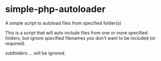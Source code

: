 # simple-php-autoloader
A simple script to autoload files from specified folder(s)


This is a script that will auto include files from one or more specified folders,
but ignore specified filenames you don't want to be included (or required).

subfolders ... will be ignored.

